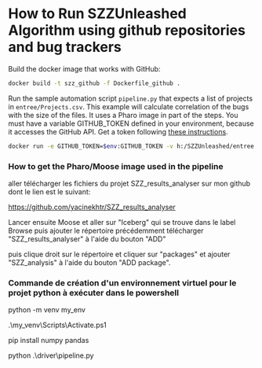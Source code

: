 # How to Run SZZUnleashed Algorithm using github repositories and bug trackers

Build the docker image that works with GitHub:

```bash
docker build -t szz_github -f Dockerfile_github .
```

Run the sample automation script `pipeline.py` that expects a list of projects in `entree/Projects.csv`. This example will calculate correlation of the bugs with the size of the files. It uses a Pharo image in part of the steps. You must have a variable GITHUB_TOKEN defined in your environment, because it accesses the GitHub API. Get a token following [these instructions](https://docs.github.com/en/authentication/keeping-your-account-and-data-secure/managing-your-personal-access-tokens). 

```bash
docker run -e GITHUB_TOKEN=$env:GITHUB_TOKEN -v h:/SZZUnleashed/entree:/input -v h:/SZZUnleashed/sortie:/output szz  
```

### How to get the Pharo/Moose image used in the pipeline


aller télécharger les fichiers du projet SZZ_results_analyser sur mon github dont le lien est le suivant: 

https://github.com/yacinekhtr/SZZ_results_analyser

Lancer ensuite Moose et aller sur "Iceberg" qui se trouve dans le label Browse puis ajouter le répertoire précédemment télécharger "SZZ_results_analyser" à l'aide du bouton "ADD"

puis clique droit sur le répertoire et cliquer sur "packages" et ajouter "SZZ_analysis" à l'aide du bouton "ADD package". 


### Commande de création d'un environnement virtuel pour le projet python à exécuter dans le powershell

python -m venv my_env

.\my_venv\Scripts\Activate.ps1 

pip install numpy pandas

python .\driver\pipeline.py

